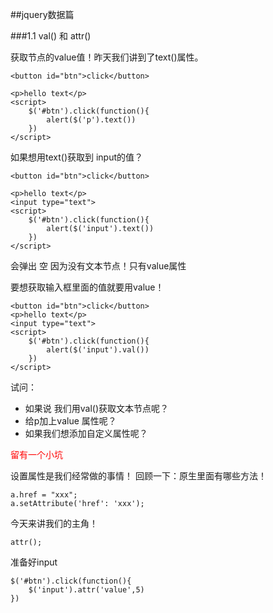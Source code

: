 ##jquery数据篇

###1.1 val() 和 attr()

获取节点的value值！昨天我们讲到了text()属性。

	<button id="btn">click</button>
	
	<p>hello text</p>
	<script>
		$('#btn').click(function(){
			alert($('p').text())
		})
	</script>

如果想用text()获取到 input的值？ 
 
	<button id="btn">click</button>
	
	<p>hello text</p>
	<input type="text">
	<script>
		$('#btn').click(function(){
			alert($('input').text())
		})
	</script>
	
会弹出 空 因为没有文本节点！只有value属性

要想获取输入框里面的值就要用value！

	<button id="btn">click</button>
	<p>hello text</p>
	<input type="text">
	<script>
		$('#btn').click(function(){
			alert($('input').val())
		})
	</script>

试问： 

- 如果说 我们用val()获取文本节点呢？
- 给p加上value 属性呢？
- 如果我们想添加自定义属性呢？

<font color="red">留有一个小坑</font>

设置属性是我们经常做的事情！
回顾一下：原生里面有哪些方法！

	a.href = "xxx";
	a.setAttribute('href': 'xxx');
	
今天来讲我们的主角！

	attr();
准备好input

	$('#btn').click(function(){
		$('input').attr('value',5)
	})